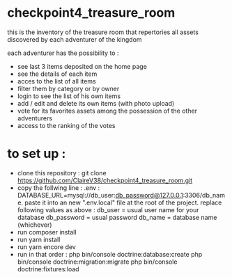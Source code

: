 # checkpoint4_treasure_room 

this is the inventory of the treasure room that repertories all assets discovered by each adventurer of the kingdom

each adventurer has the possibility to :
- see last 3 items deposited on the home page
- see the details of each item
- acces to the list of all items
- filter them by category or by owner
- login to see the list of his own items
- add / edit and delete its own items (with photo upload)
- vote for its favorites assets among the possession of the other adventurers
- access to the ranking of the votes

# to set up :

- clone this repository : git clone https://github.com/ClaireV38/checkpoint4_treasure_room.git
- copy the follwing line : .env : DATABASE_URL=mysql://db_user:db_password@127.0.0.1:3306/db_name. 
paste it into an new ".env.local" file at the root of the project. replace following values as above :
db_user = usual user name for your database
db_password = usual password
db_name = database name (whichever)
- run composer install
- run yarn install
- run yarn encore dev
- run in that order :
php bin/console doctrine:database:create
php bin/console doctrine:migration:migrate
php bin/console doctrine:fixtures:load





